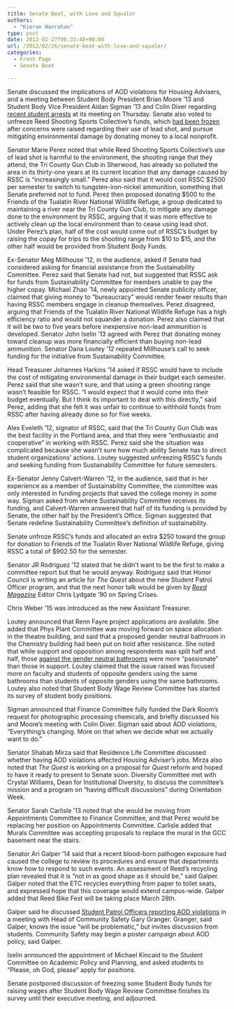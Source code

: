 ```yaml
---
title: Senate Beat, with Love and Squalor
authors: 
  - "Kieran Hanrahan"
type: post
date: 2012-02-27T06:33:48+00:00
url: /2012/02/26/senate-beat-with-love-and-squalor/
categories:
  - Front Page
  - Senate Beat

---
```

Senate discussed the implications of AOD violations for Housing Advisers, and a meeting between Student Body President Brian Moore ’13 and Student Body Vice President Aidan Sigman ’13 and Colin Diver regarding [recent student arrests][1] at its meeting on Thursday. Senate also voted to unfreeze Reed Shooting Sports Collective’s funds, which [had been frozen][2] after concerns were raised regarding their use of lead shot, and pursue mitigating environmental damage by donating money to a local nonprofit.</span>

Senator Marie Perez noted that while Reed Shooting Sports Collective’s use of lead shot is harmful to the environment, the shooting range that they attend, the Tri County Gun Club in Sherwood, has already so polluted the area in its thirty-one years at its current location that any damage caused by RSSC is “increasingly small.” Perez also said that it would cost RSSC $2500 per semester to switch to tungsten-iron-nickel ammunition, something that Senate preferred not to fund. Perez then proposed donating $500 to the Friends of the Tualatin River National Wildlife Refuge, a group dedicated to maintaining a river near the Tri County Gun Club, to mitigate any damage done to the environment by RSSC, arguing that it was more effective to actively clean up the local environment than to cease using lead shot. Under Perez’s plan, half of the cost would come out of RSSC’s budget by raising the copay for trips to the shooting range from $10 to $15, and the other half would be provided from Student Body Funds.</span>

Ex-Senator Meg Millhouse ’12, in the audience, asked if Senate had considered asking for financial assistance from the Sustainability Committee. Perez said that Senate had not, but suggested that RSSC ask for funds from Sustainability Committee for members unable to pay the higher copay. Michael Zhao ’14, newly appointed Senate publicity officer, claimed that giving money to “bureaucracy” would render fewer results than having RSSC members engage in cleanup themselves. Perez disagreed, arguing that Friends of the Tualatin River National Wildlife Refuge has a high efficiency ratio and would not squander a donation. Perez also claimed that it will be two to five years before inexpensive non-lead ammunition is developed. Senator John Iselin ’13 agreed with Perez that donating money toward cleanup was more financially efficient than buying non-lead ammunition. Senator Dana Loutey ’12 repeated Millhouse’s call to seek funding for the initiative from Sustainability Committee.</span>

Head Treasurer Johannes Harkins ’14 asked if RSSC would have to include the cost of mitigating environmental damage in their budget each semester. Perez said that she wasn’t sure, and that using a green shooting range wasn’t feasible for RSSC. “I would expect that it would come into their budget eventually. But I think its important to deal with this directly,” said Perez, adding that she felt it was unfair to continue to withhold funds from RSSC after having already done so for five weeks.</span>

Alex Eveleth ’12, signator of RSSC, said that the Tri County Gun Club was the best facility in the Portland area, and that they were “enthusiastic and cooperative” in working with RSSC. Perez said she the situation was complicated because she wasn’t sure how much ability Senate has to direct student organizations’ actions. Loutey suggested unfreezing RSSC’s funds and seeking funding from Sustainability Committee for future semesters.</span>

Ex-Senator Jenny Calvert-Warren ’12, in the audience, said that in her experience as a member of Sustainability Committee, the committee was only interested in funding projects that saved the college money in some way. Sigman asked from where Sustainability Committee receives its funding, and Calvert-Warren answered that half of its funding is provided by Senate, the other half by the President’s Office. Sigman suggested that Senate redefine Sustainability Committee’s definition of sustainability.</span>

Senate unfroze RSSC’s funds and allocated an extra $250 toward the group for donation to Friends of the Tualatin River National Wildlife Refuge, giving RSSC a total of $902.50 for the semester.</span>

Senator JR Rodriguez ’12 stated that he didn’t want to be the first to make a committee report but that he would anyway. Rodriguez said that Honor Council is writing an article for _The Quest_ about the new Student Patrol Officer program, and that the next honor talk would be given by _[Reed Magazine][3]_ Editor Chris Lydgate ’90 on Spring Crises.</span>

Chris Weber ’15 was introduced as the new Assistant Treasurer.</span>

Loutey announced that Renn Fayre project applications are available. She added that Phys Plant Committee was moving forward on space allocation in the theatre building, and said that a proposed gender neutral bathroom in the Chemistry building had been put on hold after resistance. She noted that while support and opposition among respondents was split half and half, those [against the gender neutral bathrooms][4] were more “passionate” than those in support. Loutey claimed that the issue raised was focused more on faculty and students of opposite genders using the same bathrooms than students of opposite genders using the same bathrooms. Loutey also noted that Student Body Wage Review Committee has started its survey of student body positions.</span>

Sigman announced that Finance Committee fully funded the Dark Room’s request for photographic processing chemicals, and briefly discussed his and Moore’s meeting with Colin Diver. Sigman said about AOD violations, “Everything’s changing. More on that when we decide what we actually want to do.”</span>

Senator Shabab Mirza said that Residence Life Committee discussed whether having AOD violations affected Housing Adviser’s jobs. Mirza also noted that _The Quest_ is working on a proposal for _Quest_ reform and hoped to have it ready to present to Senate soon. Diversity Committee met with Crystal Williams, Dean for Institutional Diversity, to discuss the committee’s mission and a program on “having difficult discussions” during Orientation Week.</span>

Senator Sarah Carlisle ’13 noted that she would be moving from Appointments Committee to Finance Committee, and that Perez would be replacing her position on Appointments Committee. Carlisle added that Murals Committee was accepting proposals to replace the mural in the GCC basement near the stairs.</span>

Senator Ari Galper ’14 said that a recent blood-born pathogen exposure had caused the college to review its procedures and ensure that departments know how to respond to such events. An assessment of Reed’s recycling plan revealed that it is “not in as good shape as it should be,” said Galper. Galper noted that the ETC recycles everything from paper to toilet seats, and expressed hope that this coverage would extend campus-wide. Galper added that Reed Bike Fest will be taking place March 28th.</span>

Galper said he discussed [Student Patrol Officers reporting AOD violations][5] in a meeting with Head of Community Safety Gary Granger. Granger, said Galper, knows the issue “will be problematic,” but invites discussion from students. Community Safety may begin a poster campaign about AOD policy, said Galper.</span>

Iselin announced the appointment of Michael Kincaid to the Student Committee on Academic Policy and Planning, and asked students to “Please, oh God, please” apply for positions.</span>

Senate postponed discussion of freezing some Student Body funds for raising wages after Student Body Wage Review Committee finishes its survey until their executive meeting, and adjourned.</span>

 [1]: http://www.reedquest.org/2012/02/student-arrest-sparks-outrage/ "Student Arrest Sparks Outrage"
 [2]: http://www.reedquest.org/2012/02/senate-beat-and-the-sorcerers-stone/ "Senate Beat and the Sorcerer’s Stone"
 [3]: http://www.reed.edu/reed_magazine/
 [4]: http://www.reedquest.org/2012/02/committee-slow-on-gender-neutral-bathrooms/ "Committee Slow on Gender Neutral Bathrooms"
 [5]: http://www.reedquest.org/2012/02/student-patrol-officers-to-report-aod-violations/ "Student Patrol Officers to Report AOD Violations"